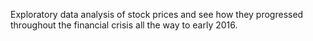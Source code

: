 Exploratory data analysis of stock prices and see how they progressed throughout the financial crisis all the way to early 2016.
